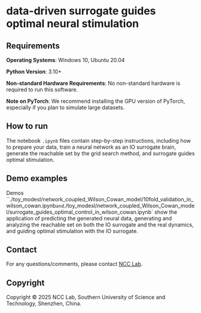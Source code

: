 # data-driven surrogate guides optimal neural stimulation

## **Requirements**

**Operating Systems**: Windows 10, Ubuntu 20.04

**Python Version**: 3.10+

**Non-standard Hardware Requirements**: No non-standard hardware is required to run this software.

**Note on PyTorch**: We recommend installing the GPU version of PyTorch, especially if you plan to simulate large datasets. 


## **How to run**

The notebook `.ipynb` files contain step-by-step instructions, including how to prepare your data, train a neural network as an IO surrogate brain, generate the reachable set by the grid search method, and surrogate guides optimal stimulation.

## **Demo examples**

Demos ``./toy_modesl/network_coupled_Wilson_Cowan_model/10fold_validation_in_wilson_cowan.ipynb` and `./toy_modesl/network_coupled_Wilson_Cowan_model/surrogate_guides_optimal_control_in_wilson_cowan.ipynb` show the application of predicting the generated neural data, generating and analyzing the reachable set on both the IO surrogate and the real dynamics, and guiding optimal stimulation with the IO surrogate. 


## **Contact**

For any questions/comments, please contact [NCC Lab](https://www.sustech.edu.cn/en/faculties/liuquanying.html).

## **Copyright**

Copyright © 2025 NCC Lab, Southern University of Science and Technology, Shenzhen, China.
